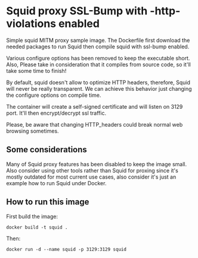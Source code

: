# Squid proxy SSL-Bump with -http-violations enabled

Simple squid MITM proxy sample image.
The Dockerfile first download the needed packages to run Squid then compile squid with ssl-bump enabled. 

Various configure options has been removed to keep the executable short. Also, Please take in consideration that it compiles from source code, so it'll take some time to finish! 

By default, squid doesn't allow to optimize HTTP headers, therefore, Squid will never be really transparent. We can achieve this behavior just changing the configure options on compile time. 

The container will create a self-signed certificate and will listen on 3129 port. It'll then encrypt/decrypt ssl traffic.

Please, be aware that changing HTTP_headers could break normal web browsing sometimes.

## Some considerations

Many of Squid proxy features has been disabled to keep the image small. Also consider using other tools rather than Squid for proxing since it's mostly outdated for most current use cases, also consider it's just an example how to run Squid under Docker. 

## How to run this image

First build the image:
```
docker build -t squid .
```

Then:

```
docker run -d --name squid -p 3129:3129 squid 
```



